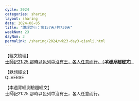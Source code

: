 ```yaml
---
cycle: 2024
categories: sharing
layout: sharing
date: 2024-06-05
title: "謙理之行：第157天/共730天"
weekNum: 23
dayNum: 3
permalink: /sharing/2024/wk23-day3-qianli.html
---
```


【經文梳理】  
<a href="QLLINK" target="_blank">士師記21:25 那時以色列中沒有王，各人任意而行。（_**本週背經經文**_）</a>

【默想經文】  
QLVERSE

【本週背經測驗題經文】  
士師記21:25 那時以色列中沒有王，各人任意而行。
